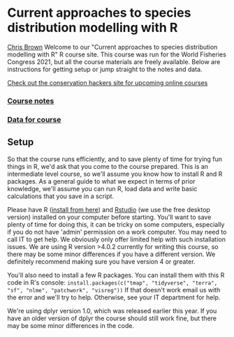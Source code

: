 # Current approaches to species distribution modelling with R

[Chris Brown](https://experts.griffith.edu.au/7867-chris-brown)
Welcome to our "Current approaches to species distribution modelling with R" R course site. This course was run for the World Fisheries Congress 2021, but all the course materials are freely available. Below are instructions for getting setup or jump straight to the notes and data.

[Check out the conservation hackers site for upcoming online courses](https://www.conservationhackers.org/courses)

### [Course notes](http://www.seascapemodels.org/SDM-fish-course-notes/2021-09-20-SDM-fish-course.html)

### [Data for course](https://github.com/cbrown5/SDM-fish-course-notes/raw/main/data.zip)

## Setup

So that the course runs efficiently, and to save plenty of time for trying fun things in R, we'd ask that you come to the course prepared.
This is an intermediate level course, so we'll assume you know how to install R and R packages. As a general guide to what we expect in terms of prior knowledge, we'll assume you can run R, load data and write basic calculations that you save in a script. 

Please have R ([install from here](https://cran.r-project.org/)) and [Rstudio](https://www.rstudio.com/products/rstudio/) (we use the free desktop version) installed on your computer before starting. You'll want to save plenty of time for doing this, it can be tricky on some computers, especially if you do not have 'admin' permission on a work computer. You may need to call IT to get help. We obviously only offer limited help with such installation issues.
We are using R version >4.0.2 currently for writing this course, so there may be some minor differences if you have a different version. We definitely recommend making sure you have version 4 or greater.

You'll also need to install a few R packages. You can install them with this R code in R's console:
`install.packages(c("tmap", "tidyverse", "terra", "sf", "nlme", "patchwork", "visreg"))`
If that doesn't work email us with the error and we'll try to help. Otherwise, see your IT department for help. 

We're using dplyr version 1.0, which was released earlier this year. If you have an older version of dplyr the course should still work fine, but there may be some minor differences in the code.
